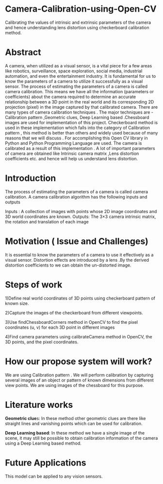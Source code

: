 # Camera-Calibration-using-Open-CV
Calibrating the values of intrinsic and extrinsic parameters of the camera and hence understanding lens distortion using checkerboard calibration method.

# Abstract 
A camera, when utilized as a visual sensor, is a vital piece for a few areas like robotics, surveillance, space exploration, social media, industrial automation, and even the entertainment industry. It is fundamental for us to know the parameters of a camera to utilize it successfully as a visual sensor. The process of estimating the parameters of a camera is called camera calibration. This means we have all the information (parameters or coefficients) about the camera required to determine an accurate relationship between a 3D point in the real world and its corresponding 2D projection (pixel) in the image captured by that calibrated camera. There are many types of camera calibration techniques . The major techniques are - Calibration pattern ,Geometric clues, Deep Learning based .Chessboard images are used for implementation of this project. Checkerboard method is used in these implementation which falls into the category of  Calibration pattern , this method is better than others  and widely used because of many reasons that we will discuss . For accomplishing this Open CV library in Python and Python Programming Language are used. The camera is calibrated as a result of this implementation . A lot of important parameters of camera are obtained like Intrinsic camera matrix ,Lens distortion coefficients etc. and hence will help us understand lens distortion.

# Introduction
The process of estimating the parameters of a camera is called camera calibration.
 A camera calibration algorithm has the following inputs and outputs

Inputs : A collection of images with points whose 2D image coordinates and 3D world coordinates are known.
Outputs: The 3×3 camera intrinsic matrix, the rotation and translation of each image

# Motivation ( Issue and Challenges)
 It is essential to know the parameters of a camera to use it effectively as a visual sensor.  Distortion effects are introduced by a lens .By the derived distortion coefficients to  we can obtain the un-distorted  image.
 

# Steps of work
1)Define real world coordinates of 3D points using checkerboard pattern of known size. 

2)Capture the images of the checkerboard from different viewpoints. 

3)Use findChessboardCorners method in OpenCV to find the pixel coordinates (u, v) for each 3D point in different images 

4)Find camera parameters using calibrateCamera method in OpenCV, the 3D points, and the pixel coordinates. 


# How our propose system will work?
We are using Calibration pattern . We will perform calibration by capturing several images of an object or pattern of known dimensions from different view points. We are using images of the chessboard for this purpose.

# Literature works 
**Geometric clue**s: In these method other geometric clues are there like straight lines and vanishing points which can be used for calibration.

**Deep Learning based**: In these method we have a single image of the scene, it may still be possible to obtain calibration information of the camera using a Deep Learning based method.


# Future Applications
This model can be applied to any vision sensors.
